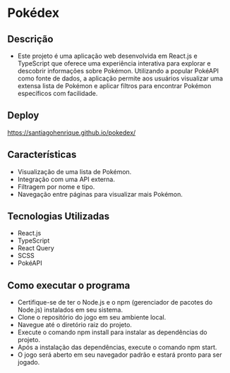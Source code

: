 # Pokédex

## Descrição
- Este projeto é uma aplicação web desenvolvida em React.js e TypeScript que oferece uma experiência interativa para explorar e descobrir informações sobre Pokémon. Utilizando a popular PokéAPI como fonte de dados, a aplicação permite aos usuários visualizar uma extensa lista de Pokémon e aplicar filtros para encontrar Pokémon específicos com facilidade.

## Deploy
https://santiagohenrique.github.io/pokedex/

## Características
- Visualização de uma lista de Pokémon.
- Integração com uma API externa.
- Filtragem por nome e tipo.
- Navegação entre páginas para visualizar mais Pokémon.

## Tecnologias Utilizadas
- React.js
- TypeScript
- React Query
- SCSS
- PokéAPI

## Como executar o programa
- Certifique-se de ter o Node.js e o npm (gerenciador de pacotes do Node.js) instalados em seu sistema.
- Clone o repositório do jogo em seu ambiente local.
- Navegue até o diretório raiz do projeto.
- Execute o comando npm install para instalar as dependências do projeto.
- Após a instalação das dependências, execute o comando npm start.
- O jogo será aberto em seu navegador padrão e estará pronto para ser jogado.

